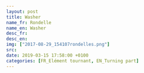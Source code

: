 ```yaml
---
layout: post
title: Washer
name_fr: Rondelle
name_en: Washer
desc_fr: 
desc_en: 
img: ["2017-08-29_154107rondelles.png"]
src: 
date: 2019-03-15 17:58:00 +0100
categories: [FR_Elément tournant, EN_Turning part]
---
```

